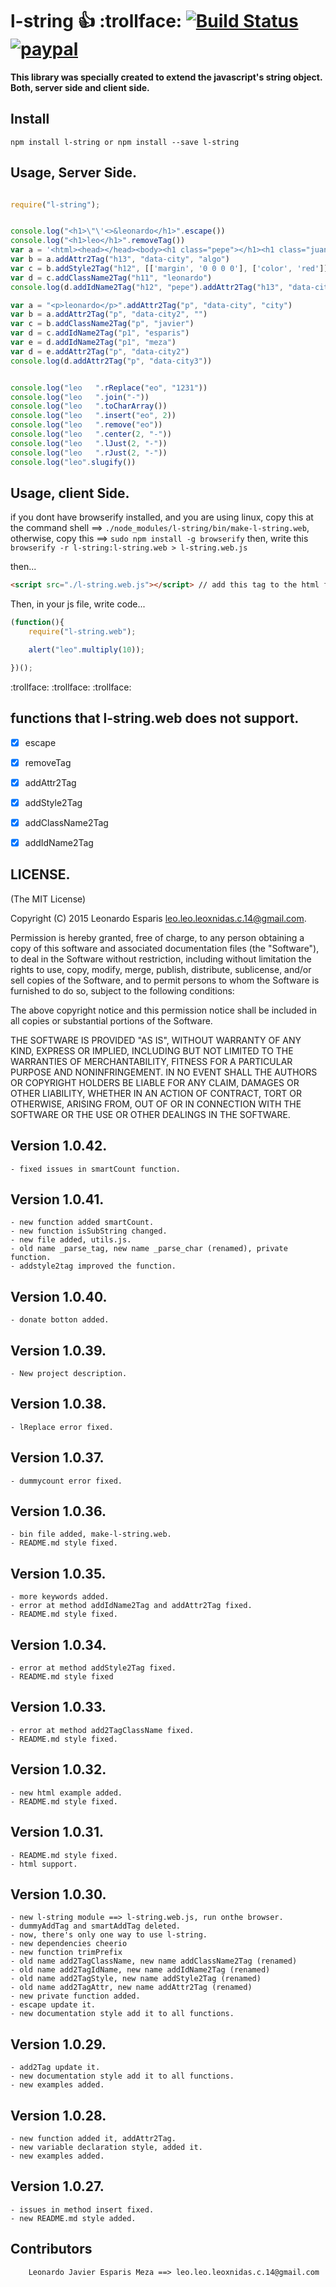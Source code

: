 **l-string**   :thumbsup: :trollface: [![Build Status](https://travis-ci.org/leoxnidas/l-string.svg)](https://travis-ci.org/leoxnidas/l-string) [![paypal](https://www.paypalobjects.com/en_US/i/btn/btn_donate_SM.gif)](https://www.paypal.com/cgi-bin/webscr?cmd=_s-xclick&hosted_button_id=BQKLKSBKH4DPE)
============

**This library was specially created to extend the javascript's string object. Both, server side and client side.**


Install
-------
```npm install l-string or npm install --save l-string ```

Usage, Server Side.
------------------

```javascript

require("l-string");


console.log("<h1>\"\'<>&leonardo</h1>".escape())
console.log("<h1>leo</h1>".removeTag())
var a = '<html><head></head><body><h1 class="pepe"></h1><h1 class="juan"></h1><h1 class="andrea"></h1></body></html>'
var b = a.addAttr2Tag("h13", "data-city", "algo")
var c = b.addStyle2Tag("h12", [['margin', '0 0 0 0'], ['color', 'red']])
var d = c.addClassName2Tag("h11", "leonardo")
console.log(d.addIdName2Tag("h12", "pepe").addAttr2Tag("h13", "data-city2", "algo2").addIdName2Tag("h12", "pep22e"))

var a = "<p>leonardo</p>".addAttr2Tag("p", "data-city", "city")
var b = a.addAttr2Tag("p", "data-city2", "")
var c = b.addClassName2Tag("p", "javier")
var d = c.addIdName2Tag("p1", "esparis")
var e = d.addIdName2Tag("p1", "meza")
var d = e.addAttr2Tag("p", "data-city2")
console.log(d.addAttr2Tag("p", "data-city3"))


console.log("leo   ".rReplace("eo", "1231"))
console.log("leo   ".join("-"))
console.log("leo   ".toCharArray())
console.log("leo   ".insert("eo", 2))
console.log("leo   ".remove("eo"))
console.log("leo   ".center(2, "-"))
console.log("leo   ".lJust(2, "-"))
console.log("leo   ".rJust(2, "-"))
console.log("leo".slugify())
```


Usage, client Side.
------------------

if you dont have browserify installed, and you are using linux, 
copy this at the command shell ==> ```./node_modules/l-string/bin/make-l-string.web```,
otherwise, copy this ==> ```sudo npm install -g browserify```
then, write this ```browserify -r l-string:l-string.web > l-string.web.js```

then... 

```html
<script src="./l-string.web.js"></script> // add this tag to the html file.
```

Then, in your js file, write code...

```javascript
(function(){
	require("l-string.web");

	alert("leo".multiply(10));

})();
```

:trollface: :trollface: :trollface:


functions that l-string.web does not support.
---------------------------------------------
- [X] escape
- [X] removeTag
- [X] addAttr2Tag
- [X] addStyle2Tag
- [X] addClassName2Tag
- [X] addIdName2Tag


LICENSE.
--------

(The MIT License)

Copyright (C) 2015  Leonardo Esparis <leo.leo.leoxnidas.c.14@gmail.com>.

Permission is hereby granted, free of charge, to any person obtaining a copy
of this software and associated documentation files (the "Software"), to deal
in the Software without restriction, including without limitation the rights
to use, copy, modify, merge, publish, distribute, sublicense, and/or sell
copies of the Software, and to permit persons to whom the Software is
furnished to do so, subject to the following conditions:

The above copyright notice and this permission notice shall be included in
all copies or substantial portions of the Software.

THE SOFTWARE IS PROVIDED "AS IS", WITHOUT WARRANTY OF ANY KIND, EXPRESS OR
IMPLIED, INCLUDING BUT NOT LIMITED TO THE WARRANTIES OF MERCHANTABILITY,
FITNESS FOR A PARTICULAR PURPOSE AND NONINFRINGEMENT. IN NO EVENT SHALL THE
AUTHORS OR COPYRIGHT HOLDERS BE LIABLE FOR ANY CLAIM, DAMAGES OR OTHER
LIABILITY, WHETHER IN AN ACTION OF CONTRACT, TORT OR OTHERWISE, ARISING FROM,
OUT OF OR IN CONNECTION WITH THE SOFTWARE OR THE USE OR OTHER DEALINGS IN THE
SOFTWARE.

Version 1.0.42.
---------------
	- fixed issues in smartCount function.

Version 1.0.41.
---------------
	- new function added smartCount.
	- new function isSubString changed.
	- new file added, utils.js.
	- old name _parse_tag, new name _parse_char (renamed), private function.
	- addstyle2tag improved the function.

Version 1.0.40.
---------------
	- donate botton added.

Version 1.0.39.
---------------
	- New project description.
	

Version 1.0.38.
---------------
	- lReplace error fixed.


Version 1.0.37.
---------------
	- dummycount error fixed.


Version 1.0.36.
---------------
	- bin file added, make-l-string.web.
	- README.md style fixed.


Version 1.0.35.
---------------
	- more keywords added.
	- error at method addIdName2Tag and addAttr2Tag fixed.
	- README.md style fixed.

Version 1.0.34.
---------------
	- error at method addStyle2Tag fixed.
	- README.md style fixed

Version 1.0.33.
---------------
	- error at method add2TagClassName fixed.
	- README.md style fixed.

Version 1.0.32.
---------------
	- new html example added.
	- README.md style fixed.

Version 1.0.31.
---------------
	- README.md style fixed.
	- html support.

Version 1.0.30.
---------------
	- new l-string module ==> l-string.web.js, run onthe browser.
	- dummyAddTag and smartAddTag deleted.
	- now, there's only one way to use l-string.
	- new dependencies cheerio
	- new function trimPrefix
	- old name add2TagClassName, new name addClassName2Tag (renamed)
	- old name add2TagIdName, new name addIdName2Tag (renamed)
	- old name add2TagStyle, new name addStyle2Tag (renamed)
	- old name add2TagAttr, new name addAttr2Tag (renamed)
	- new private function added.
	- escape update it.
	- new documentation style add it to all functions.

Version 1.0.29.
---------------
	- add2Tag update it.
	- new documentation style add it to all functions.
	- new examples added. 

Version 1.0.28.
---------------
	- new function added it, addAttr2Tag.
	- new variable declaration style, added it. 
	- new examples added. 

Version 1.0.27.
---------------
	- issues in method insert fixed.
	- new README.md style added.


Contributors
-------------

```
	Leonardo Javier Esparis Meza ==> leo.leo.leoxnidas.c.14@gmail.com
```
